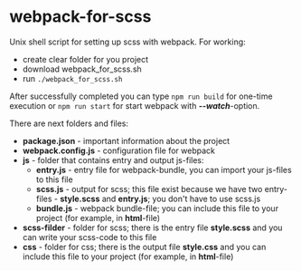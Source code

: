 # webpack-for-scss

Unix shell script for setting up scss with webpack.
For working:
- create clear folder for you project
- download webpack_for_scss.sh
- run `./webpack_for_scss.sh`

After successfully completed you can type `npm run build` for one-time execution or `npm run start` for start webpack with **_--watch_**-option.

There are next folders and files:
- **package.json** - important information about the project
- **webpack.config.js** - configuration file for webpack
- **js** - folder that contains entry and output js-files:
  - **entry.js** - entry file for webpack-bundle, you can import your js-files to this file
  - **scss.js** - output for scss; this file exist because we have two entry-files - **style.scss** and **entry.js**; you don't have to use scss.js
  - **bundle.js** - webpack bundle-file; you can include this file to your project (for example, in **html**-file)
- **scss-filder** - folder for scss; there is the entry file **style.scss** and you can write your scss-code to this file
- **css** - folder for css; there is the output file **style.css** and you can include this file to your project (for example, in **html**-file)
